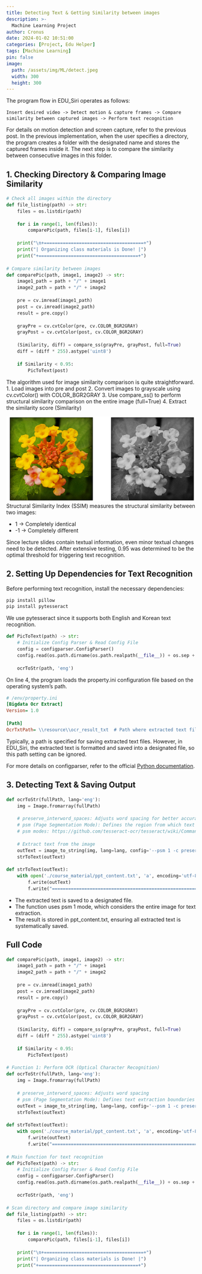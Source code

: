 ```yaml
---
title: Detecting Text & Getting Similarity between images
description: >-
  Machine Learning Project
author: Cronus
date: 2024-01-02 10:51:00 
categories: [Project, Edu Helper]
tags: [Machine Learning]
pin: false
image:
  path: /assets/img/ML/detect.jpeg
  width: 300
  height: 300
---
```


The program flow in EDU_Siri operates as follows:
```
Insert desired video -> Detect motion & capture frames -> Compare similarity between captured images -> Perform text recognition
```

For details on motion detection and screen capture, refer to the previous post.
In the previous implementation, when the user specifies a directory, the program creates a folder with the designated name and stores the captured frames inside it. The next step is to compare the similarity between consecutive images in this folder.

## 1. Checking Directory & Comparing Image Similarity
```python
# Check all images within the directory
def file_listing(path) -> str:
    files = os.listdir(path)

    for i in range(1, len(files)):
        comparePic(path, files[i-1], files[i])

    print("\n+=====================================+")
    print("| Organizing class materials is Done! |")
    print("+=====================================+")
    
# Compare similarity between images
def comparePic(path, image1, image2) -> str:
    image1_path = path + "/" + image1
    image2_path = path + "/" + image2

    pre = cv.imread(image1_path)
    post = cv.imread(image2_path)
    result = pre.copy()

    grayPre = cv.cvtColor(pre, cv.COLOR_BGR2GRAY)
    grayPost = cv.cvtColor(post, cv.COLOR_BGR2GRAY)

    (Similarity, diff) = compare_ss(grayPre, grayPost, full=True)
    diff = (diff * 255).astype('uint8')

    if Similarity < 0.95:
        PicToText(post)
```

The algorithm used for image similarity comparison is quite straightforward.
	1.	Load images into pre and post
	2.	Convert images to grayscale using cv.cvtColor() with COLOR_BGR2GRAY
	3.	Use compare_ss() to perform structural similarity comparison on the entire image (full=True)
	4.	Extract the similarity score (Similarity)

![1.png](assets/img/ML/detect1.png)
Structural Similarity Index (SSIM) measures the structural similarity between two images:
- 1 → Completely identical
- -1 → Completely different

Since lecture slides contain textual information, even minor textual changes need to be detected. After extensive testing, 0.95 was determined to be the optimal threshold for triggering text recognition.

## 2. Setting Up Dependencies for Text Recognition
Before performing text recognition, install the necessary dependencies:
```bash
pip install pillow
pip install pytesseract
```

We use pytesseract since it supports both English and Korean text recognition.

```python
def PicToText(path) -> str:
    # Initialize Config Parser & Read Config File
    config = configparser.ConfigParser()
    config.read(os.path.dirname(os.path.realpath(__file__)) + os.sep + 'env' + os.sep + 'property.ini')

    ocrToStr(path, 'eng')
```
On line 4, the program loads the property.ini configuration file based on the operating system’s path.

```ini
# /env/property.ini
[Bigdata Ocr Extract]
Version= 1.0

[Path]
OcrTxtPath= \\resource\\ocr_result_txt  # Path where extracted text files are saved
```

Typically, a path is specified for saving extracted text files. However, in EDU_Siri, the extracted text is formatted and saved into a designated file, so this path setting can be ignored.

For more details on configparser, refer to the official [Python documentation](https://docs.python.org/3/library/configparser.html).


## 3. Detecting Text & Saving Output
```python
def ocrToStr(fullPath, lang='eng'):
    img = Image.fromarray(fullPath)
    
    # preserve_interword_spaces: Adjusts word spacing for better accuracy
    # psm (Page Segmentation Mode): Defines the region from which text is extracted
    # psm modes: https://github.com/tesseract-ocr/tesseract/wiki/Command-Line-Usage

    # Extract text from the image
    outText = image_to_string(img, lang=lang, config='--psm 1 -c preserve_interword_spaces=1')
    strToText(outText)
    
def strToText(outText):
    with open('./course_material/ppt_content.txt', 'a', encoding='utf-8') as f:
        f.write(outText)
        f.write("==========================================================\n")
```
- The extracted text is saved to a designated file.
- The function uses psm 1 mode, which considers the entire image for text extraction.
- The result is stored in ppt_content.txt, ensuring all extracted text is systematically saved.

## Full Code
```python
def comparePic(path, image1, image2) -> str:
    image1_path = path + "/" + image1
    image2_path = path + "/" + image2

    pre = cv.imread(image1_path)
    post = cv.imread(image2_path)
    result = pre.copy()

    grayPre = cv.cvtColor(pre, cv.COLOR_BGR2GRAY)
    grayPost = cv.cvtColor(post, cv.COLOR_BGR2GRAY)

    (Similarity, diff) = compare_ss(grayPre, grayPost, full=True)
    diff = (diff * 255).astype('uint8')

    if Similarity < 0.95:
        PicToText(post)

# Function 1: Perform OCR (Optical Character Recognition)
def ocrToStr(fullPath, lang='eng'):
    img = Image.fromarray(fullPath)

    # preserve_interword_spaces: Adjusts word spacing
    # psm (Page Segmentation Mode): Defines text extraction boundaries
    outText = image_to_string(img, lang=lang, config='--psm 1 -c preserve_interword_spaces=1')
    strToText(outText)

def strToText(outText):
    with open('./course_material/ppt_content.txt', 'a', encoding='utf-8') as f:
        f.write(outText)
        f.write("==========================================================\n")

# Main function for text recognition
def PicToText(path) -> str:
    # Initialize Config Parser & Read Config File
    config = configparser.ConfigParser()
    config.read(os.path.dirname(os.path.realpath(__file__)) + os.sep + 'env' + os.sep + 'property.ini')

    ocrToStr(path, 'eng')

# Scan directory and compare image similarity
def file_listing(path) -> str:
    files = os.listdir(path)

    for i in range(1, len(files)):
        comparePic(path, files[i-1], files[i])
    
    print("\n+=====================================+")
    print("| Organizing class materials is Done! |")
    print("+=====================================+")
```
